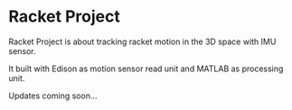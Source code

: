 # Racket Project


Racket Project is about tracking racket motion in the 3D space with IMU sensor.

It built with Edison as motion sensor read unit and MATLAB as processing unit.


Updates coming soon...

